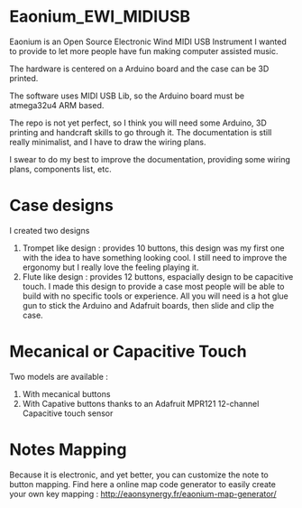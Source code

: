 # Eaonium_EWI_MIDIUSB
Eaonium is an Open Source Electronic Wind MIDI USB Instrument I wanted to provide to let more people have fun making computer assisted music.

The hardware is centered on a Arduino board and the case can be 3D printed.

The software uses MIDI USB Lib, so the Arduino board must be atmega32u4 ARM based.

The repo is not yet perfect, so I think you will need some Arduino, 3D printing and handcraft skills to go through it. The documentation is still really minimalist, and I have to draw the wiring plans.

I swear to do my best to improve the documentation, providing some wiring plans, components list, etc.

# Case designs
I created two designs
   1) Trompet like design : provides 10 buttons, this design was my first one with the idea to have something looking cool. I still need to improve the ergonomy but I really love the feeling playing it.
   2) Flute like design : provides 12 buttons, espacially design to be capacitive touch. I made this design to provide a case most people will be able to build with no specific tools or experience. All you will need is a hot glue gun to stick the Arduino and Adafruit boards, then slide and clip the case.

# Mecanical or Capacitive Touch
Two models are available :
   1) With mecanical buttons
   2) With Capative buttons thanks to an Adafruit MPR121 12-channel Capacitive touch sensor

# Notes Mapping
Because it is electronic, and yet better, you can customize the note to button mapping.
Find here a online map code generator to easily create your own key mapping : http://eaonsynergy.fr/eaonium-map-generator/
